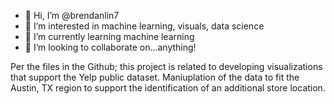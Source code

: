 - 👋 Hi, I’m @brendanlin7
- 👀 I’m interested in machine learning, visuals, data science
- 🌱 I’m currently learning machine learning
- 💞️ I’m looking to collaborate on...anything!

<!---
brendanlin7/brendanlin7 is a ✨ special ✨ repository because its `README.md` (this file) appears on your GitHub profile.
You can click the Preview link to take a look at your changes.
--->

Per the files in the Github; this project is related to developing visualizations that support the Yelp public dataset. Maniuplation of the data to fit the Austin, TX region to support the identification of an additional store location. 
